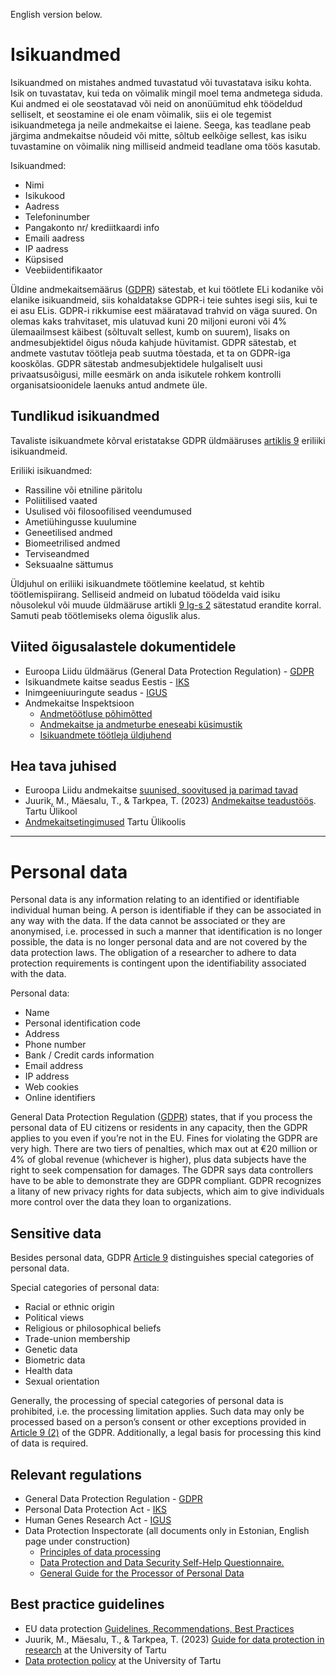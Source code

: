 English version below.

# Isikuandmed
Isikuandmed on mistahes andmed tuvastatud või tuvastatava isiku kohta. Isik on tuvastatav, kui teda on võimalik mingil moel tema andmetega siduda. Kui andmed ei ole seostatavad või neid on anonüümitud ehk töödeldud selliselt, et seostamine ei ole enam võimalik, siis ei ole tegemist isikuandmetega ja neile andmekaitse ei laiene. Seega, kas teadlane peab järgima andmekaitse nõudeid või mitte, sõltub eelkõige sellest, kas isiku tuvastamine on võimalik ning milliseid andmeid teadlane oma töös kasutab.

Isikuandmed:
* Nimi
* Isikukood
* Aadress
* Telefoninumber
* Pangakonto nr/ krediitkaardi info
* Emaili aadress
* IP aadress
* Küpsised
* Veebiidentifikaator

Üldine andmekaitsemäärus ([GDPR](https://gdpr.algolia.com/et/gdpr-article-1)) sätestab, et kui töötlete ELi kodanike või elanike isikuandmeid, siis kohaldatakse GDPR-i teie suhtes isegi siis, kui te ei asu ELis. GDPR-i rikkumise eest määratavad trahvid on väga suured. On olemas kaks trahvitaset, mis ulatuvad kuni 20 miljoni euroni või 4% ülemaailmsest käibest (sõltuvalt sellest, kumb on suurem), lisaks on andmesubjektidel õigus nõuda kahjude hüvitamist. GDPR sätestab, et andmete vastutav töötleja peab suutma tõestada, et ta on GDPR-iga kooskõlas. GDPR sätestab andmesubjektidele hulgaliselt uusi privaatsusõigusi, mille eesmärk on anda isikutele rohkem kontrolli organisatsioonidele laenuks antud andmete üle.

## Tundlikud isikuandmed
Tavaliste isikuandmete kõrval eristatakse GDPR üldmääruses [artiklis 9](https://gdpr.algolia.com/et/gdpr-article-9) eriliiki isikuandmeid.

Eriliiki isikuandmed:
* Rassiline või etniline päritolu
* Poliitilised vaated 
* Usulised või filosoofilised veendumused
* Ametiühingusse kuulumine
* Geneetilised andmed
* Biomeetrilised andmed
* Terviseandmed
* Seksuaalne sättumus

Üldjuhul on eriliiki isikuandmete töötlemine keelatud, st kehtib töötlemispiirang. Selliseid andmeid on lubatud töödelda vaid isiku nõusolekul või muude üldmääruse artikli [9 lg-s 2](https://gdpr.algolia.com/et/gdpr-article-9) sätestatud erandite korral. Samuti peab töötlemiseks olema õiguslik alus.

## Viited õigusalastele dokumentidele
* Euroopa Liidu üldmäärus (General Data Protection Regulation) - [GDPR](https://gdpr.algolia.com/et/gdpr-article-1)
* Isikuandmete kaitse seadus Eestis - [IKS](https://www.riigiteataja.ee/akt/104012019011?leiaKehtiv)
* Inimgeeniuuringute seadus - [IGUS](https://www.riigiteataja.ee/akt/113032019064)
* Andmekaitse Inspektsioon 
    * [Andmetöötluse põhimõtted](https://www.aki.ee/isikuandmed/andmetootlejale/andmetootluse-pohimotted)
    * [Andmekaitse ja andmeturbe eneseabi küsimustik](https://www.aki.ee/sites/default/files/dokumendid/andmekaitse_ja_andmeturbe_eneseabi_kusimustik_1.pdf)
    * [Isikuandmete töötleja üldjuhend](https://www.aki.ee/sites/default/files/dokumendid/isikuandmete_tootleja_uldjuhend.pdf)

## Hea tava juhised

* Euroopa Liidu andmekaitse [suunised, soovitused ja parimad tavad](https://edpb.europa.eu/our-work-tools/general-guidance/guidelines-recommendations-best-practices_en)
* Juurik, M., Mäesalu, T., & Tarkpea, T. (2023) [Andmekaitse teadustöös](https://wiki.ut.ee/pages/viewpage.action?pageId=196183311). Tartu Ülikool
* [Andmekaitsetingimused](https://ut.ee/et/sisu/andmekaitsetingimused) Tartu Ülikoolis

---

# Personal data
Personal data is any information relating to an identified or identifiable individual human being. A person is identifiable if they can be associated in any way with the data. If the data cannot be associated or they are anonymised, i.e. processed in such a manner that identification is no longer possible, the data is no longer personal data and are not covered by the data protection laws. The obligation of a researcher to adhere to data protection requirements is contingent upon the identifiability associated with the data.

Personal data:
* Name
* Personal identification code
* Address
* Phone number
* Bank / Credit cards information
* Email address
* IP address
* Web cookies
* Online identifiers

General Data Protection Regulation  ([GDPR](https://gdpr.algolia.com)) states, that if you process the personal data of EU citizens or residents in any capacity, then the GDPR applies to you even if you’re not in the EU. Fines for violating the GDPR are very high. There are two tiers of penalties, which max out at €20 million or 4% of global revenue (whichever is higher), plus data subjects have the right to seek compensation for damages. The GDPR says data controllers have to be able to demonstrate they are GDPR compliant. GDPR recognizes a litany of new privacy rights for data subjects, which aim to give individuals more control over the data they loan to organizations.

## Sensitive data 
Besides personal data, GDPR [Article 9](https://gdpr.algolia.com/gdpr-article-9) distinguishes special categories of personal data.

Special categories of personal data:
* Racial or ethnic origin 
* Political views
* Religious or philosophical beliefs
* Trade-union membership
* Genetic data
* Biometric data
* Health data
* Sexual orientation

Generally, the processing of special categories of personal data is prohibited, i.e. the processing limitation applies. Such data may only be processed based on a person’s consent or other exceptions provided in [Article 9 (2)](https://gdpr.algolia.com/gdpr-article-9) of the GDPR. Additionally, a legal basis for processing this kind of data is required.

## Relevant regulations

* General Data Protection Regulation - [GDPR](https://gdpr.algolia.com)
* Personal Data Protection Act - [IKS](www.riigiteataja.ee/en/eli/507112023002/consolide)
* Human Genes Research Act - [IGUS](www.riigiteataja.ee/en/eli/508042019001/consolide)
* Data Protection Inspectorate (all documents only in Estonian, English page under construction)
    * [Principles of data processing](https://www.aki.ee/isikuandmed/andmetootlejale/andmetootluse-pohimotted)
    * [Data Protection and Data Security Self-Help Questionnaire.](https://www.aki.ee/sites/default/files/dokumendid/andmekaitse_ja_andmeturbe_eneseabi_kusimustik_1.pdf)
    * [General Guide for the Processor of Personal Data](https://www.aki.ee/sites/default/files/dokumendid/isikuandmete_tootleja_uldjuhend.pdf)

## Best practice guidelines

* EU data protection [Guidelines, Recommendations, Best Practices](https://edpb.europa.eu/our-work-tools/general-guidance/guidelines-recommendations-best-practices_en)
* Juurik, M., Mäesalu, T., & Tarkpea, T. (2023) [Guide for data protection in research](https://wiki.ut.ee/display/dataprotection/Guide+for+data+protection+in+research) at the University of Tartu
* [Data protection policy](https://ut.ee/en/content/data-protection-policy) at the University of Tartu